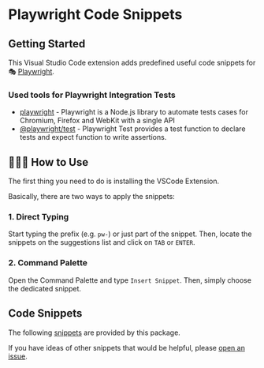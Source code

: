 # Playwright Code Snippets

## Getting Started

This Visual Studio Code extension adds predefined useful code snippets for 🎭 [Playwright](https://github.com/microsoft/playwright).

### Used tools for Playwright Integration Tests

- [playwright](https://playwright.dev/) - Playwright is a Node.js library to automate tests cases for Chromium, Firefox and WebKit with a single API
- [@playwright/test](https://playwright.dev/docs/api/class-test) - Playwright Test provides a test function to declare tests and expect function to write assertions.

## 👨🏻‍🏫 How to Use

The first thing you need to do is installing the VSCode Extension.

Basically, there are two ways to apply the snippets:

### 1. Direct Typing

Start typing the prefix (e.g. `pw-`) or just part of the snippet. Then, locate the snippets on the suggestions list and click on `TAB` or `ENTER`.

### 2. Command Palette

Open the Command Palette and type `Insert Snippet`. Then, simply choose the dedicated snippet.

## Code Snippets

The following [snippets](./snippets/snippets.json) are provided by this package.

If you have ideas of other snippets that would be helpful, please [open an issue](https://github.com/lucgagan/vscode-playwright-test-snippets/issues/new).
